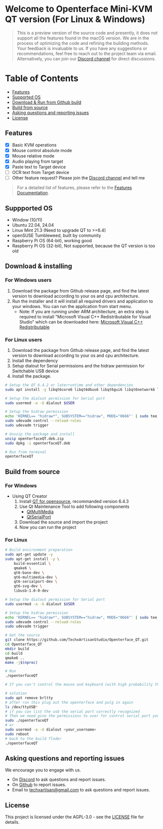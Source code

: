 # Welcome to Openterface Mini-KVM QT version (For Linux & Windows)

> This is a preview version of the source code and presently, it does not support all the features found in the macOS version. We are in the process of optimizing the code and refining the building methods. Your feedback is invaluable to us. If you have any suggestions or recommendations, feel free to reach out to the project team via email. Alternatively, you can join our [Discord channel](https://discord.gg/sFTJD6a3R8) for direct discussions.

# Table of Contents
- [Features](#features)
- [Supported OS](#supported-os)
- [Download & Run from Github build](#download--run-from-github-build)
- [Build from source](#build-from-source)
- [Asking questions and reporting issues](#asking-questions-and-reporting-issues)
- [License](#license)

## Features
- [x] Basic KVM operations
- [x] Mouse control absolute mode
- [x] Mouse relative mode
- [x] Audio playing from target
- [x] Paste text to Target device
- [ ] OCR text from Target device
- [ ] Other feature request? Please join the [Discord channel](https://discord.gg/sFTJD6a3R8) and tell me

> For a detailed list of features, please refer to the [Features Documentation](doc/feature.md).

## Suppported OS
- Window (10/11) 
- Ubuntu 22.04, 24.04
- Linux Mint 21.3 (Need to upgrade QT to >=6.4)
- openSUSE Tumbleweed, built by community
- Raspberry Pi OS (64-bit), working good
- Raspberry Pi OS (32-bit), Not supported, because the QT version is too old

## Download & installing
### For Windows users
1. Download the package from Github release page, and find the latest version to download according to your os and cpu architecture.
2. Run the installer and it will install all required drivers and application to your windows. You can run the application from start menu.
    - Note: If you are running under ARM architecture, an extra step is required to install "Microsoft Visual C++ Redistributable for Visual Studio" which can be downloaded here: [Microsoft Visual C++ Redistributable](https://learn.microsoft.com/en-us/cpp/windows/latest-supported-vc-redist?view=msvc-170#latest-microsoft-visual-c-redistributable-version)

### For Linux users

1. Download the package from Github release page, and find the latest version to download according to your os and cpu architecture.
2. Install the dependency
3. Setup dialout for Serial permissions and the hidraw permission for Switchable USB device
4. Install the package.

 ```bash
# Setup the QT 6.4.2 or laterruntime and other dependencies
sudo apt install -y libqt6core6 libqt6dbus6 libqt6gui6 libqt6network6 libqt6multimedia6 libqt6multimediawidgets6 libqt6serialport6 libqt6svg6 libusb-1.0-0-dev
 ```

```bash
# Setup the dialout permission for Serial port
sudo usermod -a -G dialout $USER
```

```bash
# Setup the hidraw permission
echo 'KERNEL== "hidraw*", SUBSYSTEM=="hidraw", MODE="0666"' | sudo tee /etc/udev/rules.d/51-openterface.rules 
sudo udevadm control --reload-rules
sudo udevadm trigger
```

 ```bash
# Unszip the package and install
unzip openterfaceQT.deb.zip
sudo dpkg -i openterfaceQT.deb
 ```

 ```bash
# Run from terminal 
openterfaceQT
 ```

## Build from source
### For Windows
- Using QT Creator
  1. Install [QT for opensource](https://www.qt.io/download-qt-installer-oss?hsCtaTracking=99d9dd4f-5681-48d2-b096-470725510d34%7C074ddad0-fdef-4e53-8aa8-5e8a876d6ab4), recommanded version 6.4.3
  2. Use Qt Maintenance Tool to add following components
     - [QtMultiMedia](https://doc.qt.io/qt-6/qtmultimedia-index.html)
     - [QtSerialPort](https://doc.qt.io/qt-6/qtserialport-index.html)
  3. Download the source and import the project
  4. Now you can run the project

### For Linux
``` bash
# Build environment preparation   
sudo apt-get update -y
sudo apt-get install -y \
    build-essential \
    qmake6 \
    qt6-base-dev \
    qt6-multimedia-dev \
    qt6-serialport-dev \
    qt6-svg-dev \
    libusb-1.0-0-dev
```

```bash
# Setup the dialout permission for Serial port
sudo usermod -a -G dialout $USER

# Setup the hidraw permission
echo 'KERNEL== "hidraw*", SUBSYSTEM=="hidraw", MODE="0666"' | sudo tee /etc/udev/rules.d/51-openterface.rules 
sudo udevadm control --reload-rules
sudo udevadm trigger
```

``` bash
# Get the source
git clone https://github.com/TechxArtisanStudio/Openterface_QT.git
cd Openterface_QT
mkdir build
cd build
qmake6 ..
make -j$(nproc)
```

``` bash
# Run
./openterfaceQT
```

``` bash
# If you can't control the mouse and keyboard (with high probability that did not correctly recognize the serial port)

# solution
sudo apt remove brltty
# after run this plug out the openterface and pulg in again
ls /dev/ttyUSB*
# if you can list the usb the serial port correctly recognized
# Then we need give the permissions to user for control serial port you can do this:
sudo ./openterfaceQT
# or 
sudo usermod -a -G dialout <your_username>
sudo reboot
# back to the build floder
./openterfaceQT

```

## Asking questions and reporting issues

We encourage you to engage with us.
- On [Discord](https://discord.gg/sFTJD6a3R8) to ask questions and report issues.
- On [Github](https://github.com/TechxArtisanStudio/Openterface_QT/issues) to report issues.
- Email to [techxartisan@gmail.com](mailto:techxartisan@gmail.com) to ask questions and report issues.

## License

This project is licensed under the AGPL-3.0 - see the [LICENSE](LICENSE) file for details.
